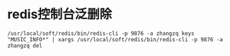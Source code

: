 # redis控制台泛删除

    /usr/local/soft/redis/bin/redis-cli -p 9876 -a zhangzq keys "MUSIC_INFO*" | xargs /usr/local/soft/redis/bin/redis-cli -p 9876 -a zhangzq del